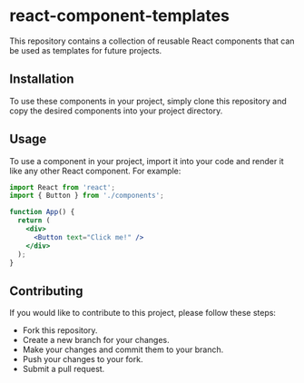# react-component-templates #

This repository contains a collection of reusable React components that can be used as templates for future projects.

## Installation ##

To use these components in your project, simply clone this repository and copy the desired components into your project directory.

## Usage ##

To use a component in your project, import it into your code and render it like any other React component. For example:

```jsx
import React from 'react';
import { Button } from './components';

function App() {
  return (
    <div>
      <Button text="Click me!" />
    </div>
  );
}
```

## Contributing ##

If you would like to contribute to this project, please follow these steps:

- Fork this repository.
- Create a new branch for your changes.
- Make your changes and commit them to your branch.
- Push your changes to your fork.
- Submit a pull request.
